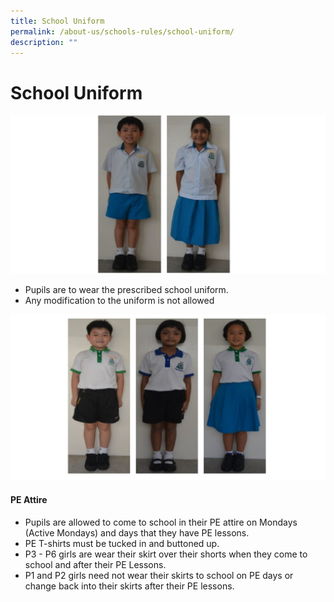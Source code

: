 ```yaml
---
title: School Uniform
permalink: /about-us/schools-rules/school-uniform/
description: ""
---
```

# **School Uniform**


![](/images/schuni.jpg)

*   Pupils are to wear the prescribed school uniform.
*   Any modification to the uniform is not allowed

![](/images/schuni-1.jpg)

#### PE Attire

*   Pupils are allowed to come to school in their PE attire on Mondays (Active Mondays) and days that they have PE lessons.
*   PE T-shirts must be tucked in and buttoned up.
*   P3 - P6 girls are wear their skirt over their shorts when they come to school and after their PE Lessons.
*   P1 and P2 girls need not wear their skirts to school on PE days or change back into their skirts after their PE lessons.
